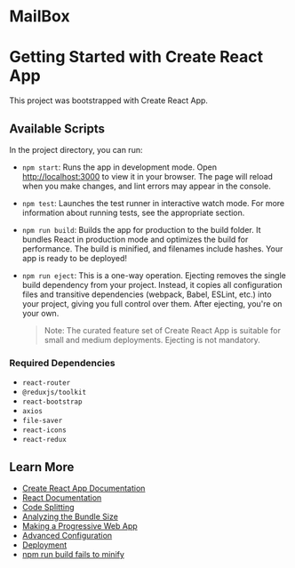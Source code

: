 # MailBox

# Getting Started with Create React App

This project was bootstrapped with Create React App.

## Available Scripts

In the project directory, you can run:

- `npm start`: Runs the app in development mode. Open [http://localhost:3000](http://localhost:3000) to view it in your browser. The page will reload when you make changes, and lint errors may appear in the console.

- `npm test`: Launches the test runner in interactive watch mode. For more information about running tests, see the appropriate section.

- `npm run build`: Builds the app for production to the build folder. It bundles React in production mode and optimizes the build for performance. The build is minified, and filenames include hashes. Your app is ready to be deployed!

- `npm run eject`: This is a one-way operation. Ejecting removes the single build dependency from your project. Instead, it copies all configuration files and transitive dependencies (webpack, Babel, ESLint, etc.) into your project, giving you full control over them. After ejecting, you're on your own.

  > Note: The curated feature set of Create React App is suitable for small and medium deployments. Ejecting is not mandatory.

### Required Dependencies

- `react-router`
- `@reduxjs/toolkit`
- `react-bootstrap`
- `axios`
- `file-saver`
- `react-icons`
- `react-redux`

## Learn More

- [Create React App Documentation](https://create-react-app.dev/docs/)
- [React Documentation](https://reactjs.org/docs/)
- [Code Splitting](https://create-react-app.dev/docs/code-splitting)
- [Analyzing the Bundle Size](https://create-react-app.dev/docs/analyzing-the-bundle-size)
- [Making a Progressive Web App](https://create-react-app.dev/docs/making-a-progressive-web-app)
- [Advanced Configuration](https://create-react-app.dev/docs/advanced-configuration)
- [Deployment](https://create-react-app.dev/docs/deployment)
- [npm run build fails to minify](https://create-react-app.dev/docs/troubleshooting#npm-run-build-fails-to-minify)
